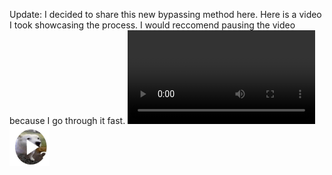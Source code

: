 Update: I decided to share this new bypassing method here. Here is a video I took showcasing the process. I would reccomend pausing the video because I go through it fast.
![video](https://raw.githubusercontent.com/jawndough96/jawndough96/refs/heads/main/references/KENocm9tZSBCeXBhc3MpIFdoeSBkaWQgeW91IGRlY29kZSB0aGlz.mp4)
[![](https://raw.githubusercontent.com/jawndough96/jawndough96/refs/heads/main/references/play_1.png)](https://raw.githubusercontent.com/jawndough96/jawndough96/refs/heads/main/references/KENocm9tZSBCeXBhc3MpIFdoeSBkaWQgeW91IGRlY29kZSB0aGlz.mp4)
